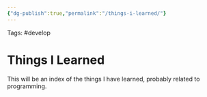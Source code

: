 ```yaml
---
{"dg-publish":true,"permalink":"/things-i-learned/"}
---
```


Tags: #develop

# Things I Learned

This will be an index of the things I have learned, probably related to programming.